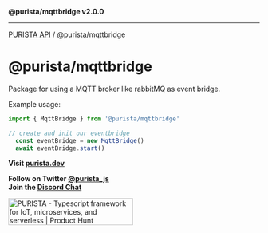 **@purista/mqttbridge v2.0.0**

***

[PURISTA API](../../packages.md) / @purista/mqttbridge

# @purista/mqttbridge

Package for using a MQTT broker like rabbitMQ as event bridge.

Example usage:

```typescript
import { MqttBridge } from '@purista/mqttbridge'

// create and init our eventbridge
  const eventBridge = new MqttBridge()
  await eventBridge.start()

```

**Visit [purista.dev](https://purista.dev)**

**Follow on Twitter [@purista_js](https://twitter.com/purista_js)**  
**Join the [Discord Chat](https://discord.gg/9feaUm3H2v)**

<a href="https://www.producthunt.com/posts/purista?utm_source=badge-featured&utm_medium=badge&utm_souce=badge-purista" target="_blank"><img src="https://api.producthunt.com/widgets/embed-image/v1/featured.svg?post_id=386519&theme=light" alt="PURISTA - Typescript&#0032;framework&#0032;for&#0032;IoT&#0044;&#0032;microservices&#0044;&#0032;and&#0032;serverless | Product Hunt" style="width: 250px; height: 54px;" width="250" height="54" /></a>
